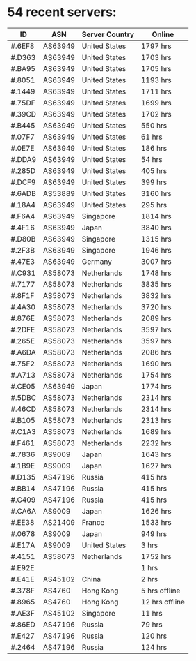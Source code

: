 # 54 recent servers:

| ID | ASN | Server Country | Online |
| ------ | ------ | ------ | ------ |
| #.6EF8 | AS63949 | United States | 1797 hrs |
| #.D363 | AS63949 | United States | 1703 hrs |
| #.BA95 | AS63949 | United States | 1705 hrs |
| #.8051 | AS63949 | United States | 1193 hrs |
| #.1449 | AS63949 | United States | 1711 hrs |
| #.75DF | AS63949 | United States | 1699 hrs |
| #.39CD | AS63949 | United States | 1702 hrs |
| #.B445 | AS63949 | United States | 550 hrs |
| #.07F7 | AS63949 | United States | 61 hrs |
| #.0E7E | AS63949 | United States | 186 hrs |
| #.DDA9 | AS63949 | United States | 54 hrs |
| #.285D | AS63949 | United States | 405 hrs |
| #.DCF9 | AS63949 | United States | 399 hrs |
| #.6ADB | AS53889 | United States | 3160 hrs |
| #.18A4 | AS63949 | United States | 295 hrs |
| #.F6A4 | AS63949 | Singapore | 1814 hrs |
| #.4F16 | AS63949 | Japan | 3840 hrs |
| #.D80B | AS63949 | Singapore | 1315 hrs |
| #.2F3B | AS63949 | Singapore | 1946 hrs |
| #.47E3 | AS63949 | Germany | 3007 hrs |
| #.C931 | AS58073 | Netherlands | 1748 hrs |
| #.7177 | AS58073 | Netherlands | 3835 hrs |
| #.8F1F | AS58073 | Netherlands | 3832 hrs |
| #.4A30 | AS58073 | Netherlands | 3720 hrs |
| #.876E | AS58073 | Netherlands | 2089 hrs |
| #.2DFE | AS58073 | Netherlands | 3597 hrs |
| #.265E | AS58073 | Netherlands | 3597 hrs |
| #.A6DA | AS58073 | Netherlands | 2086 hrs |
| #.75F2 | AS58073 | Netherlands | 1690 hrs |
| #.A713 | AS58073 | Netherlands | 1754 hrs |
| #.CE05 | AS63949 | Japan | 1774 hrs |
| #.5DBC | AS58073 | Netherlands | 2314 hrs |
| #.46CD | AS58073 | Netherlands | 2314 hrs |
| #.B105 | AS58073 | Netherlands | 2313 hrs |
| #.C1A3 | AS58073 | Netherlands | 1689 hrs |
| #.F461 | AS58073 | Netherlands | 2232 hrs |
| #.7836 | AS9009 | Japan | 1643 hrs |
| #.1B9E | AS9009 | Japan | 1627 hrs |
| #.D135 | AS47196 | Russia | 415 hrs |
| #.BB14 | AS47196 | Russia | 415 hrs |
| #.C409 | AS47196 | Russia | 415 hrs |
| #.CA6A | AS9009 | Japan | 1626 hrs |
| #.EE38 | AS21409 | France | 1533 hrs |
| #.0678 | AS9009 | Japan | 949 hrs |
| #.E17A | AS9009 | United States | 3 hrs |
| #.4151 | AS58073 | Netherlands | 1752 hrs |
| #.E92E |  |  | 1 hrs |
| #.E41E | AS45102 | China | 2 hrs |
| #.378F | AS4760 | Hong Kong | 5 hrs offline |
| #.8965 | AS4760 | Hong Kong | 12 hrs offline |
| #.AE3F | AS45102 | Singapore | 11 hrs |
| #.86ED | AS47196 | Russia | 79 hrs |
| #.E427 | AS47196 | Russia | 120 hrs |
| #.2464 | AS47196 | Russia | 124 hrs |

